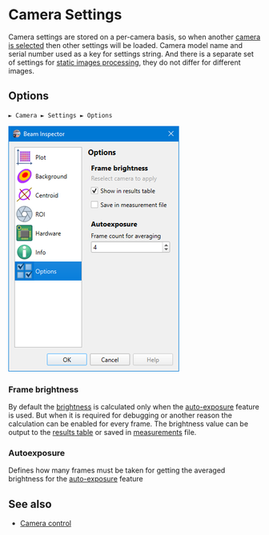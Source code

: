 # Camera Settings

Camera settings are stored on a per-camera basis, so when another [camera is selected](./cam_selector.md) then other settings will be loaded. Camera model name and serial number used as a key for settings string. And there is a separate set of settings for [static images processing](./static_img.md), they do not differ for different images.

## Options

```
► Camera ► Settings ► Options
```

![Screenshot](./img/cam_settings_opts.png)

### Frame brightness

By default the [brightness](./brightness.md) is calculated only when the [auto-exposure](./cam_control.md#autoexposure) feature is used. But when it is required for debugging or another reason the calculation can be enabled for every frame. The brightness value can be output to the [results table](./results_table.md) or saved in [measurements](./measure.md) file.

### Autoexposure

Defines how many frames must be taken for getting the averaged brightness for the [auto-exposure](./cam_control.md#autoexposure) feature

## See also

- [Camera control](./cam_control.md)

&nbsp;

